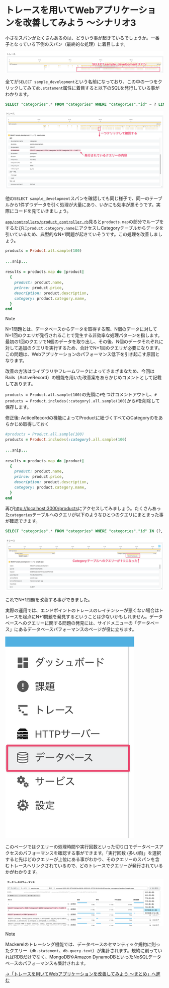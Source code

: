 # トレースを用いてWebアプリケーションを改善してみよう 〜シナリオ3

小さなスパンがたくさんあるのは、どういう事が起きているでしょうか。一番子となっている下側のスパン（最終的な処理）に着目します。

![SELECT sample_development](span-select-sample-development.png)

全てが`SELECT sample_development`という名前になっており、この中の一つをクリックしてみて`db.statement`属性に着目すると以下のSQLを発行している事がわかります。

```sql
SELECT "categories".* FROM "categories" WHERE "categories"."id" = ? LIMIT ? ?
```

![db.statement](span-db-statement.png)

他の`SELECT sample_development`スパンを確認しても同じ様子で、同一のテーブルから1件ずつデータを引く処理が大量にあり、いかにも効率が悪そうです。実際にコードを見ていきましょう。

[`app/controllers/product_controller.rb`](../../demo-sample-app/ruby/app/controllers/product_controller.rb)見ると`products.map`の部分でループをするたびに`product.category.name`にアクセスしCategoryテーブルからデータを引いているため、典型的なN+1問題が起きていそうです。この処理を改善しましょう。

```ruby
products = Product.all.sample(100)

...snip...

results = products.map do |product|
  {
    product: product.name,
    prirce: product.price,
    description: product.description,
    category: product.category.name,
  }
end
```

> [!NOTE]
> N+1問題とは、データベースからデータを取得する際、N個のデータに対してN+1回のクエリが発行されることで発生する非効率な処理パターンを指します。最初の1回のクエリでN個のデータを取り出し、その後、N個のデータそれぞれに対して追加のクエリを実行するため、合計でN+1回のクエリが必要になります。この問題は、Webアプリケーションのパフォーマンス低下を引き起こす原因となります。

改善の方法はライブラリやフレームワークによってさまざまなため、今回はRails（ActiveRecord）の機能を用いた改善案をあらかじめコメントとして記載してあります。

`products = Product.all.sample(100)`の先頭に`#`をつけコメントアウトし、`# products = Product.includes(:category).all.sample(100)`から`#`を削除して保存します。

修正後: ActiceRecordの機能によってProductに紐づくすべてのCategoryのをあらかじめ取得しておく

```ruby
#products = Product.all.sample(100)
products = Product.includes(:category).all.sample(100)

...snip...

results = products.map do |product|
  {
    product: product.name,
    prirce: product.price,
    description: product.description,
    category: product.category.name,
  }
end
```

再び[http://localhost:3000/products](http://localhost:3000/products)にアクセスしてみましょう。たくさんあった`categories`テーブルへのクエリが以下のようなひとつのクエリにまとまった事が確認できます。

```sql
SELECT "categories".* FROM "categories" WHERE "categories"."id" IN (?, ?, ?, ?, ?, ?, ?, ?, ?, ?, ?, ...snip... , ?) ?
```

![N+1問題が改善](span-fixed-n-plus-1.png)

これでN+1問題を改善する事ができました。

実際の運用では、エンドポイントのトレースのレイテンシーが悪くない場合はトレースを起点にN+1問題を発見するということは少ないかもしれません。データベースへのクエリーに関する問題の発見には、サイドメニューの「データベース」にあるデータベースパフォーマンスのページが役に立ちます。

![データベースメニュー](menu-database-performance.png)

このページではクエリーの処理時間や実行回数といった切り口でデータベースアクセスのパフォーマンスを確認する事ができます。「実行回数 (多い順)」を選択すると先ほどのクエリーが上位にある事がわかり、そのクエリーのスパンを含むトレースへリンクされているので、どのトレースでクエリーが発行されているかがわかります。

![データベースパフォーマンス](database-performance.png)

> [!NOTE]
> Mackerelのトレーシング機能では、データベースのセマンティック規約に則ったクエリー（`db.statement`、`db.query.text`）が集計されます。規約に則っていればRDBだけでなく、MongoDBやAmazon DynamoDBといったNoSQLデータベースのパフォーマンスも集計されます。

[→「トレースを用いてWebアプリケーションを改善してみよう 〜まとめ」へ進む](../18-wrapup/README.md)
